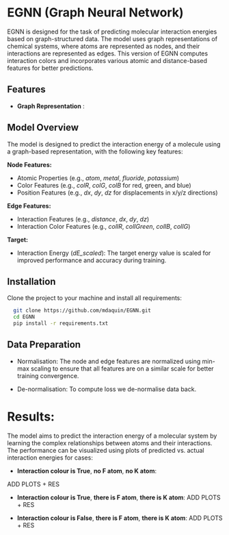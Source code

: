 # EGNN (Graph Neural Network)

EGNN is designed for the task of predicting molecular interaction energies based on graph-structured data. The model uses graph representations of chemical systems, where atoms are represented as nodes, and their interactions are represented as edges. This version of EGNN computes interaction colors and incorporates various atomic and distance-based features for better predictions.


## Features

- **Graph Representation** : 

## Model Overview

The model is designed to predict the interaction energy of a molecule using a graph-based representation, with the following key features:

**Node Features:**
- Atomic Properties (e.g., *atom*, *metal*, *fluoride*, *potassium*)
- Color Features (e.g., *colR*, *colG*, *colB* for red, green, and blue)
- Position Features (e.g., *dx*, *dy*, *dz* for  displacements in x/y/z directions)

**Edge Features:**
- Interaction Features (e.g., *distance*, *dx*, *dy*, *dz*)
- Interaction Color Features (e.g., *colIR*, *colIGreen*, *colIB*, *colIG*)

**Target:**
- Interaction Energy (*dE_scaled*): The target energy value is scaled for improved performance and accuracy during training.

## Installation 
Clone the project to your machine and install all requirements:
```bash
  git clone https://github.com/mdaquin/EGNN.git
  cd EGNN
  pip install -r requirements.txt
```

## Data Preparation 

- Normalisation: The node and edge features are normalized using min-max scaling to ensure that all features are on a similar scale for better training convergence. 

- De-normalisation: To compute loss we de-normalise data back. 

# Results: 

The model aims to predict the interaction energy of a molecular system by learning the complex relationships between atoms and their interactions. The performance can be visualized using plots of predicted vs. actual interaction energies for cases: 

- **Interaction colour is True**, **no F atom**, **no K atom**: 

ADD PLOTS + RES 

- **Interaction colour is True**, **there is F atom**, **there is  K atom**: 
ADD PLOTS + RES 

- **Interaction colour is False**, **there is F atom**, **there is  K atom**: 
ADD PLOTS + RES 
